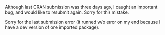 Although last CRAN submission was three days ago, I caught an important bug, and would like to resubmit again. Sorry for this mistake.

Sorry for the last submission error (it runned w/o error on my end because I have a dev version of one imported package).